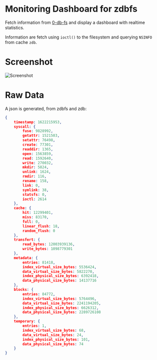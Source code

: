 # Monitoring Dashboard for zdbfs

Fetch information from [0-db-fs](https://github.com/threefoldtech/0-db-fs) and display a dashboard
with realtime statistics.

Information are fetch using `ioctl()` to the filesystem and querying `NSINFO` from cache `zdb`.

# Screenshot
![Screenshot](https://i.imgur.com/QS6PPWd.png)

# Raw Data
A json is generated, from zdbfs and zdb:

```json
{
    timestamp: 1622215953,
    syscall: {
        fuse: 9828992,
        getattr: 1521503,
        setattr: 76498,
        create: 77301,
        readdir: 1365,
        open: 1563859,
        read: 1592640,
        write: 270032,
        mkdir: 5824,
        unlink: 1624,
        rmdir: 116,
        rename: 158,
        link: 0,
        symlink: 38,
        statsfs: 0,
        ioctl: 2614
    },
    cache: {
        hit: 12299401,
        miss: 83170,
        full: 0,
        linear_flush: 18,
        random_flush: 0
    },
    transfert: {
        read_bytes: 12003939136,
        write_bytes: 1098779301
    },
    metadata: {
        entries: 81418,
        index_virtual_size_bytes: 5536424,
        data_virtual_size_bytes: 5822270,
        index_physical_size_bytes: 6392418,
        data_physical_size_bytes: 14137716
    },
    blocks: {
        entries: 84772,
        index_virtual_size_bytes: 5764496,
        data_virtual_size_bytes: 2241194205,
        index_physical_size_bytes: 6626312,
        data_physical_size_bytes: 2289726108
    },
    temporary: {
        entries: 1,
        index_virtual_size_bytes: 68,
        data_virtual_size_bytes: 24,
        index_physical_size_bytes: 101,
        data_physical_size_bytes: 74
    }
}
```

